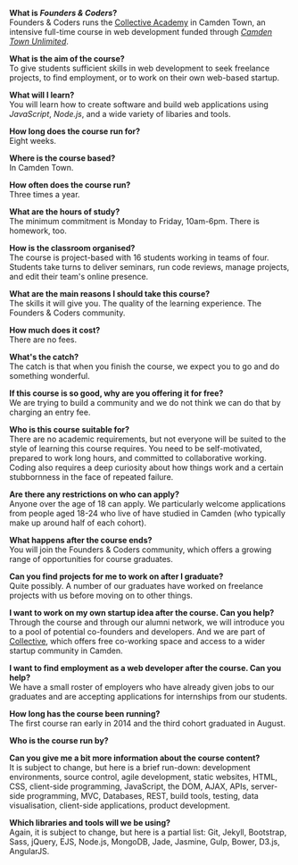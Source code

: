 **What is *Founders & Coders*?**  
Founders & Coders runs the [Collective Academy](camdencollective.co.uk/academy/) in Camden Town, an intensive full-time course in web development funded through [*Camden Town Unlimited*](http://www.camdentownunlimited.com/).

**What is the aim of the course?**    
To give students sufficient skills in web development to seek freelance projects, to find employment, or to work on their own web-based startup.

**What will I learn?**  
You will learn how to create software and build web applications using *JavaScript*, *Node.js*, and a wide variety of libaries and tools.

**How long does the course run for?**    
Eight weeks.

**Where is the course based?**    
In Camden Town.

**How often does the course run?**    
Three times a year.

**What are the hours of study?**    
The minimum commitment is Monday to Friday, 10am-6pm. There is homework, too.

**How is the classroom organised?**    
The course is project-based with 16 students working in teams of four. Students take turns to deliver seminars, run code reviews, manage projects, and edit their team's online presence.

**What are the main reasons I should take this course?**    
The skills it will give you. The quality of the learning experience. The Founders & Coders community.

**How much does it cost?**  
There are no fees.

**What's the catch?**    
The catch is that when you finish the course, we expect you to go and do something wonderful.

**If this course is so good, why are you offering it for free?**    
We are trying to build a community and we do not think we can do that by charging an entry fee. 

**Who is this course suitable for?**  
There are no academic requirements, but not everyone will be suited to the style of learning this course requires. You need to be self-motivated, prepared to work long hours, and committed to collaborative working. Coding also requires a deep curiosity about how things work and a certain stubbornness in the face of repeated failure.

**Are there any restrictions on who can apply?**  
Anyone over the age of 18 can apply. We particularly welcome applications from people aged 18-24 who live of have studied in Camden (who typically make up around half of each cohort).

**What happens after the course ends?**  
You will join the Founders & Coders community, which offers a growing range of opportunities for course graduates.

**Can you find projects for me to work on after I graduate?**    
Quite possibly. A number of our graduates have worked on freelance projects with us before moving on to other things.

**I want to work on my own startup idea after the course. Can you help?**  
Through the course and through our alumni network, we will introduce you to a pool of potential co-founders and developers. And we are part of [Collective](http://camdencollective.co.uk/), which offers free co-working space and access to a wider startup community in Camden.

**I want to find employment as a web developer after the course. Can you help?**    
We have a small roster of employers who have already given jobs to our graduates and are accepting applications for internships from our students.

**How long has the course been running?**    
The first course ran early in 2014 and the third cohort graduated in August.

**Who is the course run by?**    


**Can you give me a bit more information about the course content?**    
It is subject to change, but here is a brief run-down: development environments, source control, agile development, static websites, HTML, CSS, client-side programming, JavaScript, the DOM, AJAX, APIs, server-side programming, MVC, Databases, REST, build tools, testing, data visualisation, client-side applications, product development.

**Which libraries and tools will we be using?**    
Again, it is subject to change, but here is a partial list: Git, Jekyll, Bootstrap, Sass, jQuery, EJS, Node.js, MongoDB, Jade, Jasmine, Gulp, Bower, D3.js, AngularJS.


